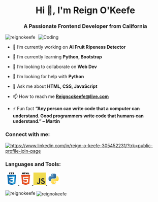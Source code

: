 <h1 align="center">Hi 👋, I'm Reign O'Keefe</h1>
<h3 align="center">A Passionate Frontend Developer from California</h3>
<img align="right" alt="Coding" width="400" src="https://ardas-it.com/uploads/images/blogs/giph.gif">

<p align="left"> <img src="https://komarev.com/ghpvc/?username=reignokeefe&label=Profile%20views&color=0e75b6&style=flat" alt="reignokeefe" /> </p>

- 🔭 I’m currently working on **AI Fruit Ripeness Detector**

- 🌱 I’m currently learning **Python, Bootstrap**

- 👯 I’m looking to collaborate on **Web Dev**

- 🤝 I’m looking for help with **Python**

- 💬 Ask me about **HTML, CSS, JavaScript**

- 📫 How to reach me **Reigncokeefe@live.com**

- ⚡ Fun fact **“Any person can write code that a computer can understand. Good programmers write code that humans can understand.” – Martin**

<h3 align="left">Connect with me:</h3>
<p align="left">
<a href="https://linkedin.com/in/reign o'keefe" target="blank"><img align="center" src="https://raw.githubusercontent.com/rahuldkjain/github-profile-readme-generator/master/src/images/icons/Social/linked-in-alt.svg" alt="https://www.linkedin.com/in/reign-o-keefe-305452231/?trk=public-profile-join-page" height="30" width="40" /></a>
</p>

<h3 align="left">Languages and Tools:</h3>
<p align="left"> <a href="https://www.w3schools.com/css/" target="_blank" rel="noreferrer"> <img src="https://raw.githubusercontent.com/devicons/devicon/master/icons/css3/css3-original-wordmark.svg" alt="css3" width="40" height="40"/> </a> <a href="https://www.w3.org/html/" target="_blank" rel="noreferrer"> <img src="https://raw.githubusercontent.com/devicons/devicon/master/icons/html5/html5-original-wordmark.svg" alt="html5" width="40" height="40"/> </a> <a href="https://developer.mozilla.org/en-US/docs/Web/JavaScript" target="_blank" rel="noreferrer"> <img src="https://raw.githubusercontent.com/devicons/devicon/master/icons/javascript/javascript-original.svg" alt="javascript" width="40" height="40"/> </a> <a href="https://www.python.org" target="_blank" rel="noreferrer"> <img src="https://raw.githubusercontent.com/devicons/devicon/master/icons/python/python-original.svg" alt="python" width="40" height="40"/> </a> </p>

<p><img align="left" src="https://github-readme-stats.vercel.app/api/top-langs?username=reignokeefe&show_icons=true&locale=en&layout=compact" alt="reignokeefe" /></p>

<p>&nbsp;<img align="center" src="https://github-readme-stats.vercel.app/api?username=reignokeefe&show_icons=true&locale=en" alt="reignokeefe" /></p>
